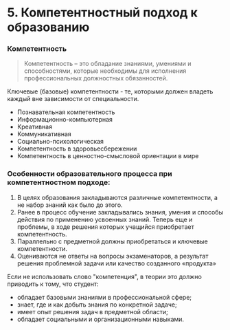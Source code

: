 # 5. Компетентностный подход к образованию

### Компетентность
> Компетентность – это обладание знаниями, умениями и способностями, которые необходимы для исполнения профессиональных должностных обязанностей. 

Ключевые (базовые) компетентности - те, которыми должен владеть каждый вне зависимости от специальности.

* Познавательная компетентность
* Информационно-компьютерная
* Креативная
* Коммуникативная 
* Социально-психологическая
* Компетентность в здоровьесбережении
* Компетентность в ценностно-смысловой ориентации в мире

### Особенности образовательного процесса при компетентностном подходе:

1. В целях образования закладываются различные компетентности, а не набор знаний как было до этого.
2. Ранее в процесс обучение закладывались знания, умения и способы действия по применению усвоенных знаний. Теперь еще и проблемы, в ходе решения которых учащийся приобретает компетентность.
3. Параллельно с предметной должны приобретаться и ключевые компетентности.
4. Оцениваются не ответы на вопросы экзаменаторов, а результат решения проблемной задачи или качество созданного «продукта»

Если не использовать слово "компетенция", в теории это должно приводить к тому, что студент:

* обладает базовыми знаниями в профессиональной сфере;
* знает, где и как добыть знания по конкретной задаче;
* имеет опыт решения задач в предметной области;
* обладает социальными и организационными навыками.